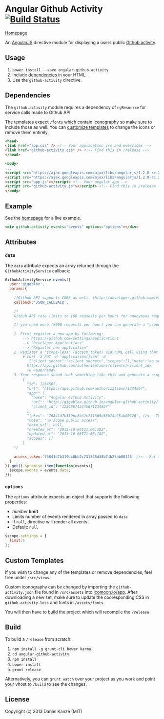 # Angular Github Activity [![Build Status](https://travis-ci.org/gigablox/angular-github-activity.png)](https://travis-ci.org/gigablox/angular-github-activity)

[Homepage](http://gigablox.github.io/angular-github-activity/)

An [AngularJS](http://angularjs.org/) directive module for displaying a users public [Github activity](http://developer.github.com/v3/activity/).

## Usage

1. `bower install --save angular-github-activity`
2. Include [dependencies](#dependencies) in your HTML.
3. Use the `github-activity` directive.

## Dependencies

The `github.activity` module requires a dependency of `ngResource` for service calls made to Github API

The templates expect `/fonts` which contain iconography so make sure to include those as well. You can [customize templates](#custom-templates) to change the icons or remove them entirely.

```html
<head>
<link href="app.css" /> <!-- Your application css and overrides -->
<link href="github-activity.css" /> <!-- Find this in /release -->
</head>

<body>
...
<script src="https://ajax.googleapis.com/ajax/libs/angularjs/1.2.0-rc.2/angular.min.js"></script>
<script src="https://ajax.googleapis.com/ajax/libs/angularjs/1.2.0-rc.2/angular-resource.min.js"></script>
<script src="app.js"></script> <!-- Your angular app -->
<script src="github-activity.js"></script> <!-- Find this in /release -->
</body>
```


## Example

See the [homepage](http://gigablox.github.io/angular-github-activity/) for a live example.

```html
<div github-activity events="events" options="options"></div>
```

## Attributes

### `data`

The `data` attribute expects an array returned through the `GithubActivityService` callback:

```js
GithubActivityService.events({
  user:'gigablox',
  params:{
    
    //Github API supports CORS as well. (http://developer.github.com/v3/#cross-origin-resource-sharing)
    callback:'JSON_CALLBACK', 
    
    /*
    Github API rate limits to (60 requests per hour) for anonymous requests. (http://developer.github.com/v3/#cross-origin-resource-sharing)

    If you need more (5000 requests per hour) you can generate a "scope-less" (access_token) for your app and is safe for client side code:
    
    1. First register a new app by following:
        --> https://github.com/settings/applications
        --> "Developer Applications"
        --> "Register new application"
    2. Register a "scope-less" (access_token) via cURL call using that <client_id> and <client_secret> you just made.
        # curl -X PUT -H "application/json" -d
          '{"client_secret":"<client_secret>","scopes":[],"note":"no scope public access"}'
          https://api.github.com/authorizations/clients/<client_id>
          -u <username>
    3. Your response shoud look something like this and generate a scope-less (token):
        {
          "id": 1234567,
          "url": "https://api.github.com/authorizations/1234567",
          "app": {
            "name": "Angular Github Activity",
            "url": "http://gigablox.github.io/angular-github-activity/",
            "client_id": "123456712345671234567"
          },
          "token": "76841d7b319dc8bb2c731365d38b74b25ab00126", //<-- This is what you want
          "note": "no scope public access",
          "note_url": null,
          "created_at": "2013-10-06T21:06:18Z",
          "updated_at": "2013-10-06T21:06:18Z",
          "scopes": []
        }
    */
    
    access_token:'76841d7b319dc8bb2c731365d38b74b25ab00126' //<-- Put that bad boy right here.
  }
}).get().$promise.then(function(events){
  $scope.events = events.data;
});
```

### `options`

The `options` attribute expects an object that supports the following properties:

- *number* **limit**
 - Limits number of events rendered in array passed to `data`
 - If `null`, directive will render all events
  - Default: `null`

```js
$scope.settings = {
  limit:5
};
```

## Custom Templates

If you wish to change any of the templates or remove dependencies, feel free under `/src/views`.

Custom iconography can be changed by importing the `github-activity.json` file found in `/src/assets` into [icomoon.io/app](http://icomoon.io/app). After downloading a new set, make sure to update the cooresponding CSS in `github-activity.less` and fonts in `/assets/fonts`.

You will then have to [build](#build) the project which will recompile the `/release`

## Build

To build a `/release` from scratch:

1. `npm install -g grunt-cli bower karma`
2. `cd angular-github-activity`
3. `npm install`
4. `bower install`
5. `grunt release`

Alternatively, you can `grunt watch` over your project as you work and point your vhost to `/build` to see the changes.

## License

Copyright (c) 2013 Daniel Kanze (MIT)
